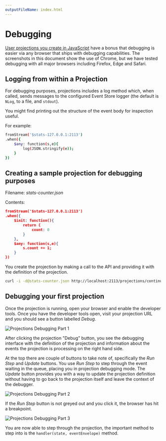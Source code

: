 ```yaml
---
outputFileName: index.html
---
```


# Debugging

[User projections you create in JavaScript](~/projections/user-defined-projections.md) have a bonus that debugging is easier via any browser that ships with debugging capabilities. The screenshots in this document show the use of Chrome, but we have tested debugging with all major browsers including Firefox, Edge and Safari.

## Logging from within a Projection

For debugging purposes, projections includes a log method which, when called, sends messages to the configured Event Store logger (the default is `NLog`, to a file, and `stdout`).

You might find printing out the structure of the event body for inspection useful.

For example:

```bash
fromStream('$stats-127.0.0.1:2113')
.when({
    $any: function(s,e){
        log(JSON.stringify(e));
    }
})
```

## Creating a sample projection for debugging purposes

Filename: _stats-counter.json_

Contents:

```json
fromStream('$stats-127.0.0.1:2113')
.when({
    $init: function(){
        return {
            count: 0
        }
    },
    $any: function(s,e){
        s.count += 1;
    }
})
```

You create the projection by making a call to the API and providing it with the definition of the projection.

```bash
curl -i -d@stats-counter.json http://localhost:2113/projections/continuous?name=stats-counter%26type=js%26enabled=true%26emit=true%26trackemittedstreams=true -u admin:changeit
```

## Debugging your first projection

Once the projection is running, open your browser and enable the developer tools. Once you have the developer tools open, visit your projection URL and you should see a button labelled _Debug_.

![Projections Debugging Part 1](~/assets/projections_debugging_part_1.png)

After clicking the projection "Debug" button, you see the debugging interface with the definition of the projection and information about the events the projection is processing on the right hand side.

At the top there are couple of buttons to take note of, specifically the _Run Step_ and _Update_ buttons. You use _Run Step_ to step through the event waiting in the queue, placing you in projection debugging mode. The _Update_ button provides you with a way to update the projection definition without having to go back to the projection itself and leave the context of the debugger.

![Projections Debugging Part 2](~/assets/projections_debugging_part_2.png)

If the _Run Step_ button is not greyed out and you click it, the browser has hit a breakpoint.

![Projections Debugging Part 3](~/assets/projections_debugging_part_3.png)

You are now able to step through the projection, the important method to step into is the `handler(state, eventEnvelope)` method.
